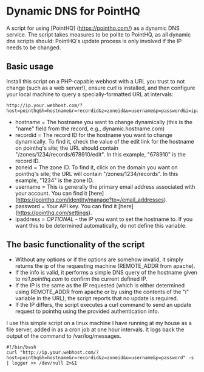 Dynamic DNS for PointHQ
=======================

A script for using [PointHQ] (https://pointhq.com/) as a dynamic DNS service. The script takes measures to be polite to PointHQ, as all dynamic dns scripts should: PointHQ's update process is only involved if the IP needs to be changed.

Basic usage
-----------
Install this script on a PHP-capable webhost with a URL you trust to not change (such as a web server!), ensure curl is installed, and then configure your local machine to query a specially-formatted URL at intervals:

	http://ip.your.webhost.com/?host=pointhq&h=hostname&r=recordid&z=zoneid&u=username&p=password&i=ipaddress

*  hostname = The hostname you want to change dynamically (this is the "name" field from the record, e.g., dynamic.hostname.com)
*  recordid = The record ID for the hostname you want to change dynamically. To find it, check the value of the edit link for the hostname on pointhq's site; the URL should contain "/zones/1234/records/678910/edit". In this example, "678910" is the record ID.
*  zoneid = The zone ID. To find it, click on the domain you want on pointhq's site; the URL will contain "/zones/1234/records". In this example, "1234" is the zone ID.
*  username = This is generally the primary email address associated with your account. You can find it [here] (https://pointhq.com/identity/manage?to=/email_addresses).
*  password = Your API key. You can find it [here] (https://pointhq.com/settings).
*  ipaddress = *OPTIONAL* - the IP you want to set the hostname to. If you want this to be determined automatically, do not define this variable.



The basic functionality of the script
-------------------------------------

*  Without any options or if the options are somehow invalid, it simply returns the ip of the requesting machine (REMOTE_ADDR from apache).
*  If the info is valid, it performs a simple DNS query of the hostname given to *ns1.pointhq.com* to confirm the current defined IP.
*  If the IP is the same as the IP requested (which is either determined using REMOTE_ADDR from apache or by using the contents of the "i" variable in the URL), the script reports that no update is required.
*  If the IP differs, the script executes a curl command to send an update request to pointhq using the provided authentication info.


I use this simple script on a linux machine I have running at my house as a file server, added in as a cron job at one hour intervals. It logs back the output of the command to /var/log/messages.

	#!/bin/bash
	curl "http://ip.your.webhost.com/?host=pointhq&h=hostname&r=recordid&z=zoneid&u=username&p=password" -s | logger >> /dev/null 2>&1
